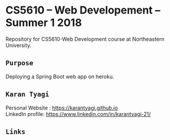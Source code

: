 # CS5610 – Web Developement – Summer 1 2018
Repository for CS5610-Web Development course at Northeastern University.

## `Purpose` <br/>

Deploying a Spring Boot web app on heroku.

## `Karan Tyagi`<br/>

Personal Website : https://karantyagi.github.io <br/> 
LinkedIn profile: https://www.linkedin.com/in/karantyagi-21/ <br/>

## `Links`
